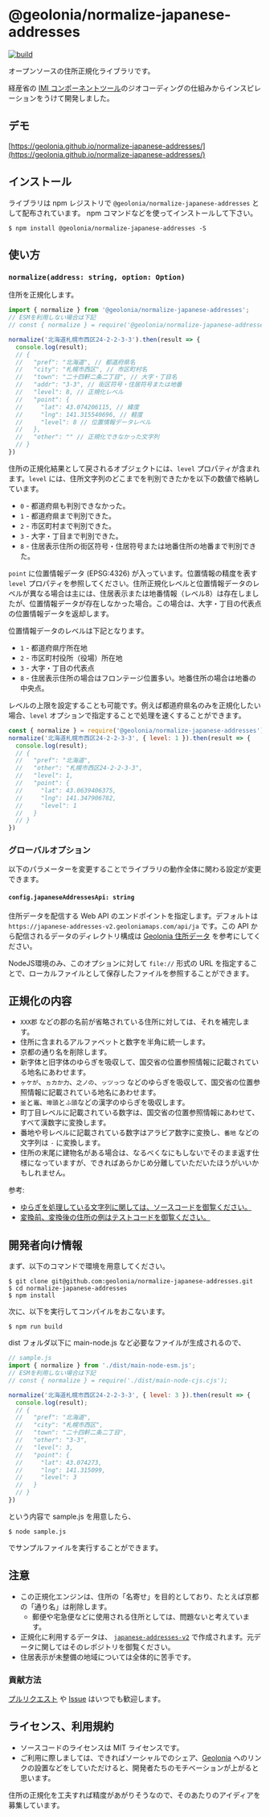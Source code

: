 # @geolonia/normalize-japanese-addresses

[![build](https://github.com/geolonia/normalize-japanese-addresses/actions/workflows/build.yml/badge.svg)](https://github.com/geolonia/normalize-japanese-addresses/actions/workflows/build.yml)

オープンソースの住所正規化ライブラリです。

経産省の [IMI コンポーネントツール](https://info.gbiz.go.jp/tools/imi_tools/)のジオコーディングの仕組みからインスピレーションをうけて開発しました。

## デモ

[https://geolonia.github.io/normalize-japanese-addresses/](https://geolonia.github.io/normalize-japanese-addresses/)

##  インストール

ライブラリは npm レジストリで `@geolonia/normalize-japanese-addresses` として配布されています。
npm コマンドなどを使ってインストールして下さい。

```shell
$ npm install @geolonia/normalize-japanese-addresses -S
```

## 使い方

### `normalize(address: string, option: Option)`

住所を正規化します。

```javascript
import { normalize } from '@geolonia/normalize-japanese-addresses';
// ESMを利用しない場合は下記
// const { normalize } = require('@geolonia/normalize-japanese-addresses');

normalize('北海道札幌市西区24-2-2-3-3').then(result => {
  console.log(result);
  // {
  //   "pref": "北海道", // 都道府県名
  //   "city": "札幌市西区", // 市区町村名
  //   "town": "二十四軒二条二丁目", // 大字・丁目名
  //   "addr": "3-3", // 街区符号・住居符号または地番
  //   "level": 8, // 正規化レベル
  //   "point": {
  //     "lat": 43.074206115, // 緯度
  //     "lng": 141.315540696, // 軽度
  //     "level": 8 // 位置情報データレベル
  //   },
  //   "other": "" // 正規化できなかった文字列
  // }
})
```

住所の正規化結果として戻されるオブジェクトには、`level` プロパティが含まれます。`level` には、住所文字列のどこまでを判別できたかを以下の数値で格納しています。

* `0` - 都道府県も判別できなかった。
* `1` - 都道府県まで判別できた。
* `2` - 市区町村まで判別できた。
* `3` - 大字・丁目まで判別できた。
* `8` - 住居表示住所の街区符号・住居符号または地番住所の地番まで判別できた。

`point` に位置情報データ (EPSG:4326) が入っています。位置情報の精度を表す `level` プロパティを参照してください。住所正規化レベルと位置情報データのレベルが異なる場合は主には、住居表示または地番情報（レベル8）は存在しましたが、位置情報データが存在しなかった場合。この場合は、大字・丁目の代表点の位置情報データを返却します。

位置情報データのレベルは下記となります。

* `1` - 都道府県庁所在地
* `2` - 市区町村役所（役場）所在地
* `3` - 大字・丁目の代表点
* `8` - 住居表示住所の場合はフロンテージ位置多い。地番住所の場合は地番の中央点。

レベルの上限を設定することも可能です。例えば都道府県名のみを正規化したい場合、`level` オプションで指定することで処理を速くすることができます。

```javascript
const { normalize } = require('@geolonia/normalize-japanese-addresses')
normalize('北海道札幌市西区24-2-2-3-3', { level: 1 }).then(result => {
  console.log(result);
  // {
  //   "pref": "北海道",
  //   "other": "札幌市西区24-2-2-3-3",
  //   "level": 1,
  //   "point": {
  //     "lat": 43.0639406375,
  //     "lng": 141.347906782,
  //     "level": 1
  //   }
  // }
})
```

### グローバルオプション

以下のパラメーターを変更することでライブラリの動作全体に関わる設定が変更できます。


#### `config.japaneseAddressesApi: string`

住所データを配信する Web API のエンドポイントを指定します。デフォルトは `https://japanese-addresses-v2.geoloniamaps.com/api/ja` です。この API から配信されるデータのディレクトリ構成は [Geolonia 住所データ](https://github.com/geolonia/japanese-addresses-v2/) を参考にしてください。

NodeJS環境のみ、このオプションに対して `file://` 形式の URL を指定することで、ローカルファイルとして保存したファイルを参照することができます。

## 正規化の内容

* `XXX郡` などの郡の名前が省略されている住所に対しては、それを補完します。
* 住所に含まれるアルファベットと数字を半角に統一します。
* 京都の通り名を削除します。
* 新字体と旧字体のゆらぎを吸収して、国交省の位置参照情報に記載されている地名にあわせます。
* `ヶケが`、`ヵカか力`、`之ノの`、`ッツっつ` などのゆらぎを吸収して、国交省の位置参照情報に記載されている地名にあわせます。
* `釜`と`竈`、`埠頭`と`ふ頭`などの漢字のゆらぎを吸収します。
* 町丁目レベルに記載されている数字は、国交省の位置参照情報にあわせて、すべて漢数字に変換します。
* 番地や号レベルに記載されている数字はアラビア数字に変換し、`番地` などの文字列は `-` に変換します。
* 住所の末尾に建物名がある場合は、なるべくなにもしないでそのまま返す仕様になっていますが、できればあらかじめ分離していただいたほうがいいかもしれません。

参考:

* [ゆらぎを処理している文字列に関しては、ソースコードを御覧ください。](https://github.com/geolonia/normalize-japanese-addresses/blob/master/src/lib/dict.ts)
* [変換前、変換後の住所の例はテストコードを御覧ください。](https://github.com/geolonia/normalize-japanese-addresses/blob/master/test/main.test.ts)


## 開発者向け情報

まず、以下のコマンドで環境を用意してください。

```shell
$ git clone git@github.com:geolonia/normalize-japanese-addresses.git
$ cd normalize-japanese-addresses
$ npm install
```

次に、以下を実行してコンパイルをおこないます。

```shell
$ npm run build
```

dist フォルダ以下に main-node.js など必要なファイルが生成されるので、

```javascript
// sample.js
import { normalize } from './dist/main-node-esm.js';
// ESMを利用しない場合は下記
// const { normalize } = require('./dist/main-node-cjs.cjs');

normalize('北海道札幌市西区24-2-2-3-3', { level: 3 }).then(result => {
  console.log(result);
  // {
  //   "pref": "北海道",
  //   "city": "札幌市西区",
  //   "town": "二十四軒二条二丁目",
  //   "other": "3-3",
  //   "level": 3,
  //   "point": {
  //     "lat": 43.074273,
  //     "lng": 141.315099,
  //     "level": 3
  //   }
  // }
})
```

という内容で sample.js を用意したら、

```shell
$ node sample.js
```

でサンプルファイルを実行することができます。

## 注意

* この正規化エンジンは、住所の「名寄せ」を目的としており、たとえば京都の「通り名」は削除します。
  * 郵便や宅急便などに使用される住所としては、問題ないと考えています。
* 正規化に利用するデータは、 [`japanese-addresses-v2`](https://github.com/geolonia/japanese-addresses-v2) で作成されます。元データに関してはそのレポジトリを御覧ください。
* 住居表示が未整備の地域については全体的に苦手です。

### 貢献方法

[プルリクエスト](https://github.com/geolonia/normalize-japanese-addresses/pulls) や [Issue](https://github.com/geolonia/normalize-japanese-addresses/issues) はいつでも歓迎します。

## ライセンス、利用規約

- ソースコードのライセンスは MIT ライセンスです。
- ご利用に際しましては、できればソーシャルでのシェア、[Geolonia](https://geolonia.com/) へのリンクの設置などをしていただけると、開発者たちのモチベーションが上がると思います。

住所の正規化を工夫すれば精度があがりそうなので、そのあたりのアイディアを募集しています。
